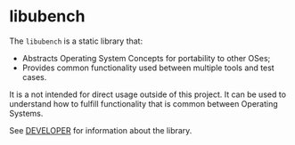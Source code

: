 # libubench

The `libubench` is a static library that:

- Abstracts Operating System Concepts for portability to other OSes;
- Provides common functionality used between multiple tools and test cases.

It is a not intended for direct usage outside of this project. It can be used to
understand how to fulfill functionality that is common between Operating
Systems.

See [DEVELOPER](./DEVELOPER.md) for information about the library.
